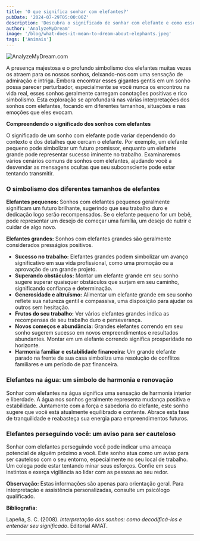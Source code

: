 ```yaml
---
title: 'O que significa sonhar com elefantes?'
pubDate: '2024-07-29T05:00:00Z'
description: 'Descubra o significado de sonhar com elefante e como esses sonhos podem refletir suas realizações, preocupações e estado emocional.'
author: 'AnalyzeMyDream'
image: '/blog/what-does-it-mean-to-dream-about-elephants.jpeg'
tags: ['Animais']
---
```


![AnalyzeMyDream.com](/blog/what-does-it-mean-to-dream-about-elephants.jpeg)


A presença majestosa e o profundo simbolismo dos elefantes muitas vezes os atraem para os nossos sonhos, deixando-nos com uma sensação de admiração e intriga. Embora encontrar esses gigantes gentis em um sonho possa parecer perturbador, especialmente se você nunca os encontrou na vida real, esses sonhos geralmente carregam conotações positivas e rico simbolismo. Esta exploração se aprofundará nas várias interpretações dos sonhos com elefantes, focando em diferentes tamanhos, situações e nas emoções que eles evocam. 

**Compreendendo o significado dos sonhos com elefantes**

O significado de um sonho com elefante pode variar dependendo do contexto e dos detalhes que cercam o elefante. Por exemplo, um elefante pequeno pode simbolizar um futuro promissor, enquanto um elefante grande pode representar sucesso iminente no trabalho. Examinaremos vários cenários comuns de sonhos com elefantes, ajudando você a desvendar as mensagens ocultas que seu subconsciente pode estar tentando transmitir.

### O simbolismo dos diferentes tamanhos de elefantes

**Elefantes pequenos:** Sonhos com elefantes pequenos geralmente significam um futuro brilhante, sugerindo que seu trabalho duro e dedicação logo serão recompensados. Se o elefante pequeno for um bebê, pode representar um desejo de começar uma família, um desejo de nutrir e cuidar de algo novo.

**Elefantes grandes:** Sonhos com elefantes grandes são geralmente considerados presságios positivos. 

- **Sucesso no trabalho:** Elefantes grandes podem simbolizar um avanço significativo em sua vida profissional, como uma promoção ou a aprovação de um grande projeto. 
- **Superando obstáculos:** Montar um elefante grande em seu sonho sugere superar quaisquer obstáculos que surjam em seu caminho, significando confiança e determinação. 
- **Generosidade e altruísmo:** Alimentar um elefante grande em seu sonho reflete sua natureza gentil e compassiva, uma disposição para ajudar os outros sem hesitação. 
- **Frutos do seu trabalho:** Ver vários elefantes grandes indica as recompensas de seu trabalho duro e perseverança.
- **Novos começos e abundância:** Grandes elefantes correndo em seu sonho sugerem sucesso em novos empreendimentos e resultados abundantes. Montar em um elefante correndo significa prosperidade no horizonte. 
- **Harmonia familiar e estabilidade financeira:** Um grande elefante parado na frente de sua casa simboliza uma resolução de conflitos familiares e um período de paz financeira.

### Elefantes na água: um símbolo de harmonia e renovação

Sonhar com elefantes na água significa uma sensação de harmonia interior e liberdade. A água nos sonhos geralmente representa mudança positiva e estabilidade. Juntamente com a força e sabedoria do elefante, este sonho sugere que você está atualmente equilibrado e contente. Abrace esta fase de tranquilidade e reabasteça sua energia para empreendimentos futuros.

### Elefantes perseguindo você: um aviso para ser cauteloso

Sonhar com elefantes perseguindo você pode indicar uma ameaça potencial de alguém próximo a você. Este sonho atua como um aviso para ser cauteloso com o seu entorno, especialmente no seu local de trabalho. Um colega pode estar tentando minar seus esforços. Confie em seus instintos e exerça vigilância ao lidar com as pessoas ao seu redor.


**Observação:** Estas informações são apenas para orientação geral. Para interpretação e assistência personalizadas, consulte um psicólogo qualificado.

**Bibliografia:**

Lapeña, S. C. (2008). *Interpretação dos sonhos: como decodificá-los e entender seu significado*. Editorial AMAT.

---